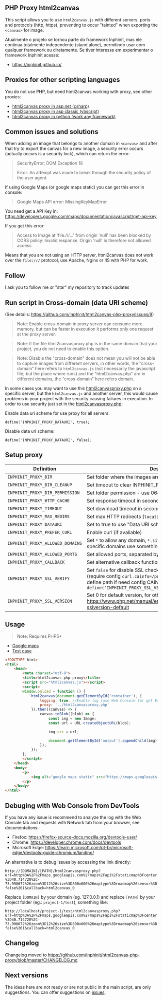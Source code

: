 ## PHP Proxy html2canvas

This script allows you to use `html2canvas.js` with different servers, ports and protocols (http, https),
preventing to occur "tainted" when exporting the `<canvas>` for image.

Atualmente o projeto se tornou parte do framework Inphinit, mas ele continua totalmente independente (stand alone), permitindo usar com qualquer framework ou diretamente. Se tiver interesse em experimentar o framework Inphinit acesse:

* https://inphinit.github.io/

## Proxies for other scripting languages

You do not use PHP, but need html2canvas working with proxy, see other proxies:

* [html2canvas proxy in asp.net (csharp)](https://github.com/brcontainer/html2canvas-csharp-proxy)
* [html2canvas proxy in asp classic (vbscript)](https://github.com/brcontainer/html2canvas-asp-vbscript-proxy)
* [html2canvas proxy in python (work any framework)](https://github.com/brcontainer/html2canvas-proxy-python)

## Common issues and solutions

When adding an image that belongs to another domain in `<canvas>` and after that try to export the canvas
for a new image, a security error occurs (actually occurs is a security lock), which can return the error:

> SecurityError: DOM Exception 18
>
> Error: An attempt was made to break through the security policy of the user agent.

If using Google Maps (or google maps static) you can get this error in console:

> Google Maps API error: MissingKeyMapError

You need get a API Key in: https://developers.google.com/maps/documentation/javascript/get-api-key

If you get this error:

> Access to Image at 'file:///...' from origin 'null' has been blocked by CORS policy: Invalid response. Origin 'null' is therefore not allowed access.

Means that you are not using an HTTP server, html2canvas does not work over the `file:///` protocol, use Apache, Nginx or IIS with PHP for work.

## Follow

I ask you to follow me or "star" my repository to track updates

## Run script in Cross-domain (data URI scheme)

(See details: https://github.com/inphinit/html2canvas-php-proxy/issues/9)

> Note: Enable cross-domain in proxy server can consume more memory, but can be faster in execution it performs only one request at the proxy server.

> Note: If the file html2canvasproxy.php is in the same domain that your project, you do not need to enable this option.

> Note: Disable the "cross-domain" does not mean you will not be able to capture images from different servers, in other words, the "cross-domain" here refers to `html2canvas.js` (not necessarily the javascript file, but the place where runs) and the "html2canvas.php" are in different domains, the "cross-domain" here refers domain.

In some cases you may want to use this [html2canvasproxy.php](https://github.com/inphinit/html2canvas-php-proxy/blob/master/html2canvasproxy.php) on a specific server, but the `html2canvas.js` and another server, this would cause problems in your project with the security causing failures in execution. In order to use security just set in the [html2canvasproxy.php](https://github.com/inphinit/html2canvas-php-proxy/blob/master/html2canvasproxy.php):

Enable data uri scheme for use proxy for all servers:

```
define('INPHINIT_PROXY_DATAURI', true);
```

Disable data uri scheme:

```
define('INPHINIT_PROXY_DATAURI', false);
```

## Setup proxy

Definition | Description
--- | ---
`INPHINIT_PROXY_DIR` | Set folder where the images are stored
`INPHINIT_PROXY_DIR_CLEANUP` | Set timeout to clear INPHINIT_PROXY_DIR folder contents
`INPHINIT_PROXY_DIR_PERMISSION` | Set folder permission - use 0644 or 0666 to prevent sploits
`INPHINIT_PROXY_HTTP_CACHE` | Set response timeout in seconds or `0`/`false`/`null`/`-1` to disable
`INPHINIT_PROXY_TIMEOUT` | Set download timeout in seconds
`INPHINIT_PROXY_MAX_REDIRS` | Set max HTTP redirects (`location:` header)
`INPHINIT_PROXY_DATAURI` | Set to true to use "Data URI scheme", otherwise return file path
`INPHINIT_PROXY_PREFER_CURL` | Enable curl (if avaliable)
`INPHINIT_PROXY_ALLOWED_DOMAINS` | Set `*` to allow any domain, `*.site.com` for subdomains, and for specific domains use something like `site.com,www.site.com`
`INPHINIT_PROXY_ALLOWED_PORTS` | Set allowed ports, separated by commas
`INPHINIT_PROXY_CALLBACK` | Set alternative callback function
`INPHINIT_PROXY_SSL_VERIFY` | Set `false` for disable SSL check, `true` for enable SSL check (require config `curl.cainfo=/path/to/cacert.pem` in php.ini) or define path if need config CAINFO manually like this `define('INPHINIT_PROXY_SSL_VERIFY', '/path/to/cacert.pem')`
`INPHINIT_PROXY_SSL_VERSION` | Set 0 for default version, for others version see constants in: https://www.php.net/manual/en/curl.constants.php#constant.curl-sslversion-default

## Usage

> Note: Requires PHP5+

* [Google maps](https://github.com/inphinit/html2canvas-php-proxy/blob/master/examples/google-maps.html)
* [Test case](https://github.com/inphinit/html2canvas-php-proxy/blob/master/examples/usable-example.html)

```html
<!DOCTYPE html>
<html>
    <head>
        <meta charset="utf-8">
        <title>html2canvas php proxy</title>
        <script src="html2canvas.js"></script>
        <script>
        window.onload = function () {
            html2canvas(document.getElementById('container'), {
                logging: true, //Enable log (use Web Console for get Errors and Warnings)
                proxy: '../html2canvasproxy.php'
            }).then((canvas) => {
                canvas.toBlob((blob) => {
                    const img = new Image;
                    const url = URL.createObjectURL(blob);

                    img.src = url;

                    document.getElementById('output').appendChild(img);
                });
            });
        };
        </script>
    </head>
    <body>
        <p>
            <img alt="google maps static" src="https://maps.googleapis.com/maps/api/staticmap?center=40.714728,-73.998672&amp;zoom=12&amp;size=600x300&amp;maptype=roadmap&amp;key=[YOUR_API_KEY]&amp;signature=[YOUR_SIGNATURE]">
        </p>
    </body>
</html>
```

## Debuging with Web Console from DevTools

If you have any issue is recommend to analyze the log with the Web Console tab and requests with Network tab from your browser, see documentations:

* Firefox: https://firefox-source-docs.mozilla.org/devtools-user/
* Chrome: https://developer.chrome.com/docs/devtools
* Microsoft Edge: https://learn.microsoft.com/pt-br/microsoft-edge/devtools-guide-chromium/landing/

An alternative is to debug issues by accessing the link directly:

`http://[DOMAIN]/[PATH]/html2canvasproxy.php?url=http%3A%2F%2Fmaps.googleapis.com%2Fmaps%2Fapi%2Fstaticmap%3Fcenter%3D40.714728%2C-73.998672%26zoom%3D12%26size%3D800x600%26maptype%3Droadmap%26sensor%3Dfalse%261&callback=html2canvas_0`

Replace `[DOMAIN]` by your domain (eg. 127.0.0.1) and replace `[PATH]` by your project folder (eg.: `project-1/test`), something like:

`http://localhost/project-1/test/html2canvasproxy.php?url=http%3A%2F%2Fmaps.googleapis.com%2Fmaps%2Fapi%2Fstaticmap%3Fcenter%3D40.714728%2C-73.998672%26zoom%3D12%26size%3D800x600%26maptype%3Droadmap%26sensor%3Dfalse%261&callback=html2canvas_0`

## Changelog

Changelog moved to https://github.com/inphinit/html2canvas-php-proxy/blob/master/CHANGELOG.md

## Next versions

The ideas here are not ready or are not public in the main script, are only suggestions. You can offer suggestions on [issues](https://github.com/inphinit/html2canvas-php-proxy/issues/new).
